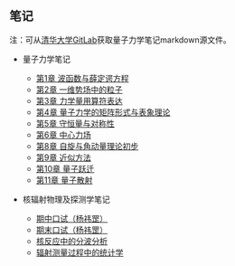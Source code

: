 ## 笔记

注：可从[清华大学GitLab](https://git.tsinghua.edu.cn/qianhy23/quantum-mechanics-notes)获取量子力学笔记markdown源文件。

- 量子力学笔记
  - [第1章 波函数与薛定谔方程](./量子力学/第1章%20波函数与薛定谔方程.md)
  - [第2章 一维势场中的粒子](./量子力学/第2章%20一维势场中的粒子.md)
  - [第3章 力学量用算符表达](./量子力学/第3章%20力学量用算符表达.md)
  - [第4章 量子力学的矩阵形式与表象理论](./量子力学/第4章%20量子力学的矩阵形式与表象理论.md) 
  - [第5章 守恒量与对称性](./量子力学/第5章%20守恒量与对称性.md)
  - [第6章 中心力场](./量子力学/第6章%20中心力场.md)
  - [第8章 自旋与角动量理论初步](./量子力学/第8章%20自旋与角动量理论初步.md)
  - [第9章 近似方法](./量子力学/第9章%20近似方法.md)
  - [第10章 量子跃迁](./量子力学/第10章%20量子跃迁.md)
  - [第11章 量子散射](./量子力学/第11章%20量子散射.md)

- 核辐射物理及探测学笔记
  - [期中口试（杨祎罡）](./核辐射物理及探测学/期中口试（杨祎罡）.md)
  - [期末口试（杨祎罡）](./核辐射物理及探测学/期末口试（杨祎罡）.md)
  - [核反应中的分波分析](./核辐射物理及探测学/核反应中的分波分析.md)
  - [辐射测量过程中的统计学](./核辐射物理及探测学/辐射测量过程中的统计学.md)